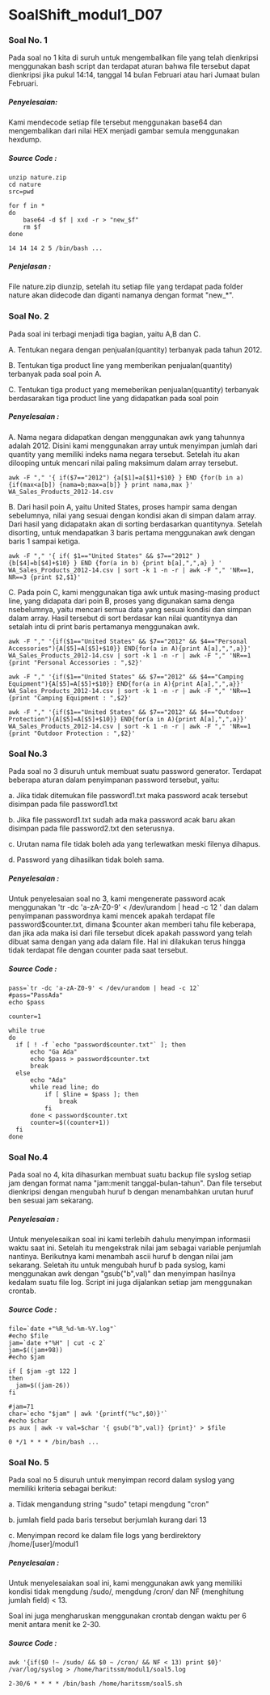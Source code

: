 # SoalShift_modul1_D07

### Soal No. 1

 Pada soal no 1 kita di suruh untuk mengembalikan file yang telah dienkripsi menggunakan bash script dan terdapat aturan bahwa file         tersebut dapat dienkripsi jika pukul 14:14, tanggal 14 bulan Februari atau hari Jumaat bulan Februari.
  
 ##### Penyelesaian:
  
  Kami mendecode setiap file tersebut menggunakan base64 dan mengembalikan dari nilai HEX menjadi gambar semula menggunakan hexdump.
  
  ##### Source Code : 
  
  ```
  unzip nature.zip
  cd nature
  src=pwd

  for f in *
  do
	  base64 -d $f | xxd -r > "new_$f"
	  rm $f
  done
  ```
  
  ```
  14 14 14 2 5 /bin/bash ...
  ```
  
  ##### Penjelasan : 
  File nature.zip diunzip, setelah itu setiap file yang terdapat pada folder nature akan didecode dan diganti namanya dengan format "new_*".
  
  ### Soal  No. 2
  
  Pada soal ini terbagi menjadi tiga bagian, yaitu A,B dan C.
  
  A. Tentukan negara dengan penjualan(quantity) terbanyak pada tahun 2012.
  
  B. Tentukan tiga product line yang memberikan penjualan(quantity) terbanyak pada soal poin A.
  
  C. Tentukan tiga product yang memeberikan penjualan(quantity) terbanyak berdasarakan tiga product line yang didapatkan pada soal poin
  
  ##### Penyelesaian : 
  
  A. Nama negara didapatkan dengan menggunakan awk yang tahunnya adalah 2012. Disini kami menggunakan array untuk menyimpan jumlah dari quantity yang memiliki indeks nama negara tersebut. Setelah itu akan dilooping untuk mencari nilai paling maksimum dalam array tersebut.

  ```
  awk -F "," '{ if($7=="2012") {a[$1]=a[$1]+$10} } END {for(b in a) {if(max<a[b]) {nama=b;max=a[b]} } print nama,max }' WA_Sales_Products_2012-14.csv
  ```
 
  B. Dari hasil poin A, yaitu United States, proses hampir sama dengan sebelumnya, nilai yang sesuai dengan kondisi akan di simpan dalam array. Dari hasil yang didapatakn akan di sorting berdasarkan quantitynya. Setelah disorting, untuk mendapatkan 3 baris pertama menggunakan awk dengan baris 1 sampai ketiga.
  
  ```
  awk -F "," '{ if( $1=="United States" && $7=="2012" ) {b[$4]=b[$4]+$10} } END {for(a in b) {print b[a],",",a} } ' WA_Sales_Products_2012-14.csv | sort -k 1 -n -r | awk -F "," 'NR==1, NR==3 {print $2,$1}'
  ```
  
  C. Pada poin C, kami menggunakan tiga awk untuk masing-masing product line, yang didapata dari poin B, proses yang digunakan sama denga nsebelumnya, yaitu mencari semua data yang sesuai kondisi dan simpan dalam array. Hasil tersebut di sort berdasar kan nilai quantitynya dan setalah intu di print baris pertamanya menggunakan awk.
  
  ```
  awk -F "," '{if($1=="United States" && $7=="2012" && $4=="Personal Accessories"){A[$5]=A[$5]+$10}} END{for(a in A){print A[a],",",a}}' WA_Sales_Products_2012-14.csv | sort -k 1 -n -r | awk -F "," 'NR==1 {print "Personal Accessories : ",$2}'

awk -F "," '{if($1=="United States" && $7=="2012" && $4=="Camping Equipment"){A[$5]=A[$5]+$10}} END{for(a in A){print A[a],",",a}}' WA_Sales_Products_2012-14.csv | sort -k 1 -n -r | awk -F "," 'NR==1 {print "Camping Equipment : ",$2}'

awk -F "," '{if($1=="United States" && $7=="2012" && $4=="Outdoor Protection"){A[$5]=A[$5]+$10}} END{for(a in A){print A[a],",",a}}' WA_Sales_Products_2012-14.csv | sort -k 1 -n -r | awk -F "," 'NR==1 {print "Outdoor Protection : ",$2}'
  ```
  
  ### Soal No.3
  
  Pada soal no 3 disuruh untuk membuat suatu password generator. Terdapat beberapa aturan dalam penyimpanan password tersebut, yaitu:
  
  a. Jika tidak ditemukan file password1.txt maka password acak tersebut disimpan pada file password1.txt
  
  b. Jika file password1.txt sudah ada maka password acak baru akan disimpan pada file password2.txt den seterusnya.
  
  c. Urutan nama file tidak boleh ada yang terlewatkan meski filenya dihapus.
  
  d. Password yang dihasilkan tidak boleh sama.
  
  ##### Penyelesaian : 
  
  Untuk penyelesaian soal no 3, kami mengenerate password acak menggunakan 'tr -dc 'a-zA-Z0-9' < /dev/urandom | head -c 12 ' dan dalam penyimpanan passwordnya kami mencek apakah terdapat file password$counter.txt, dimana $counter akan memberi tahu file keberapa, dan jika ada maka isi dari file tersebut dicek apakah password yang telah dibuat sama dengan yang ada dalam file. Hal ini dilakukan terus hingga tidak terdapat file dengan counter pada saat tersebut.
  
  ##### Source Code :
  
  ```
  pass=`tr -dc 'a-zA-Z0-9' < /dev/urandom | head -c 12`
#pass="PassAda"
echo $pass

counter=1

while true
do
	if [ ! -f `echo "password$counter.txt"` ]; then
		echo "Ga Ada"
		echo $pass > password$counter.txt
		break
	else
		echo "Ada"
		while read line; do
			if [ $line = $pass ]; then
				break
			fi
		done < password$counter.txt
		counter=$((counter+1))
	fi
done
  ```

  ### Soal No.4
  
  Pada soal no 4, kita dihasurkan membuat suatu backup file syslog setiap jam dengan format nama "jam:menit tanggal-bulan-tahun". Dan file tersebut dienkripsi dengan mengubah huruf b dengan menambahkan urutan huruf ben sesuai jam sekarang.
  
  ##### Penyelesaian : 
  
  Untuk menyelesaikan soal ini kami terlebih dahulu menyimpan informasii waktu saat ini. Setelah itu mengekstrak nilai jam sebagai variable penjumlah nantinya. Berikutnya kami menambah ascii huruf b dengan nilai jam sekarang. Seletah itu untuk mengubah huruf b pada syslog, kami menggunakan awk dengan "gsub("b",val)" dan menyimpan hasilnya kedalam suatu file log. Script ini juga dijalankan setiap jam menggunakan crontab.
  
  ##### Source Code : 
  
  ```
  file=`date +"%R_%d-%m-%Y.log"`
#echo $file
jam=`date +"%H" | cut -c 2`
jam=$((jam+98))
#echo $jam

if [ $jam -gt 122 ]
then
	jam=$((jam-26))
fi

#jam=71
char=`echo "$jam" | awk '{printf("%c",$0)}'`
#echo $char
ps aux | awk -v val=$char '{ gsub("b",val)} {print}' > $file
  ```
  ```
  0 */1 * * * /bin/bash ...
  ```

### Soal No. 5

Pada soal no 5 disuruh untuk menyimpan record dalam syslog yang memiliki kriteria sebagai berikut:

a. Tidak mengandung string "sudo" tetapi mengdung "cron"

b. jumlah field pada baris tersebut berjumlah kurang dari 13

c. Menyimpan record ke dalam file logs yang berdirektory /home/[user]/modul1

##### Penyelesaian : 

Untuk menyelesaiakan soal ini, kami menggunakan awk yang memiliki kondisi tidak mengdung /sudo/, mengdung /cron/ dan NF (menghitung jumlah field) < 13.

Soal ini juga mengharuskan menggunakan crontab dengan waktu per 6 menit antara menit ke 2-30.

##### Source Code : 

```
awk '{if($0 !~ /sudo/ && $0 ~ /cron/ && NF < 13) print $0}' /var/log/syslog > /home/haritssm/modul1/soal5.log
```

```
2-30/6 * * * * /bin/bash /home/haritssm/soal5.sh
```
